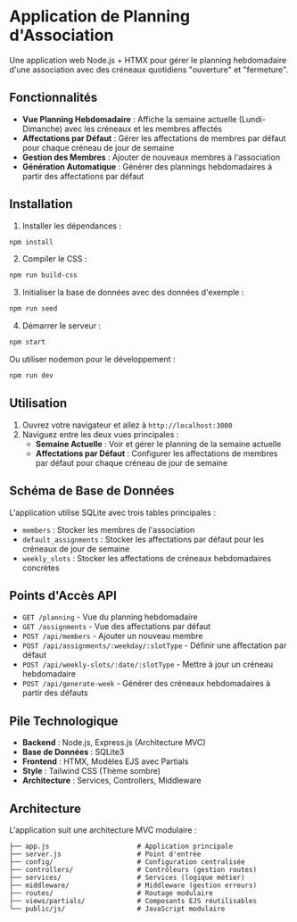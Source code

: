 # Application de Planning d'Association

Une application web Node.js + HTMX pour gérer le planning hebdomadaire d'une association avec des créneaux quotidiens "ouverture" et "fermeture".

## Fonctionnalités

- **Vue Planning Hebdomadaire** : Affiche la semaine actuelle (Lundi-Dimanche) avec les créneaux et les membres affectés
- **Affectations par Défaut** : Gérer les affectations de membres par défaut pour chaque créneau de jour de semaine
- **Gestion des Membres** : Ajouter de nouveaux membres à l'association
- **Génération Automatique** : Générer des plannings hebdomadaires à partir des affectations par défaut

## Installation

1. Installer les dépendances :
```bash
npm install
```

2. Compiler le CSS :
```bash
npm run build-css
```

3. Initialiser la base de données avec des données d'exemple :
```bash
npm run seed
```

4. Démarrer le serveur :
```bash
npm start
```

Ou utiliser nodemon pour le développement :
```bash
npm run dev
```

## Utilisation

1. Ouvrez votre navigateur et allez à `http://localhost:3000`
2. Naviguez entre les deux vues principales :
   - **Semaine Actuelle** : Voir et gérer le planning de la semaine actuelle
   - **Affectations par Défaut** : Configurer les affectations de membres par défaut pour chaque créneau de jour de semaine

## Schéma de Base de Données

L'application utilise SQLite avec trois tables principales :
- `members` : Stocker les membres de l'association
- `default_assignments` : Stocker les affectations par défaut pour les créneaux de jour de semaine
- `weekly_slots` : Stocker les affectations de créneaux hebdomadaires concrètes

## Points d'Accès API

- `GET /planning` - Vue du planning hebdomadaire
- `GET /assignments` - Vue des affectations par défaut
- `POST /api/members` - Ajouter un nouveau membre
- `POST /api/assignments/:weekday/:slotType` - Définir une affectation par défaut
- `POST /api/weekly-slots/:date/:slotType` - Mettre à jour un créneau hebdomadaire
- `POST /api/generate-week` - Générer des créneaux hebdomadaires à partir des défauts

## Pile Technologique

- **Backend** : Node.js, Express.js (Architecture MVC)
- **Base de Données** : SQLite3
- **Frontend** : HTMX, Modèles EJS avec Partials
- **Style** : Tailwind CSS (Thème sombre)
- **Architecture** : Services, Controllers, Middleware

## Architecture

L'application suit une architecture MVC modulaire :

```
├── app.js                      # Application principale
├── server.js                   # Point d'entrée
├── config/                     # Configuration centralisée
├── controllers/                # Contrôleurs (gestion routes)
├── services/                   # Services (logique métier)
├── middleware/                 # Middleware (gestion erreurs)
├── routes/                     # Routage modulaire
├── views/partials/             # Composants EJS réutilisables
└── public/js/                  # JavaScript modulaire
```
